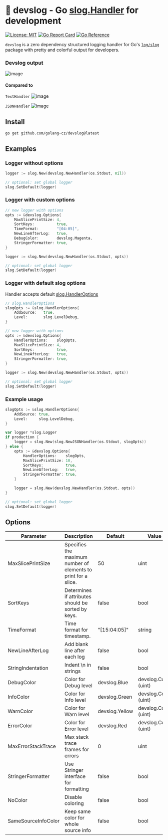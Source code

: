 # 🧻 devslog - Go [slog.Handler](https://pkg.go.dev/log/slog#Handler) for development

[![License: MIT](https://img.shields.io/badge/License-MIT-yellow.svg)](https://github.com/golang-cz/devslog/blob/master/LICENSE)
[![Go Report Card](https://goreportcard.com/badge/github.com/golang-cz/devslog)](https://goreportcard.com/report/github.com/golang-cz/devslog)
[![Go Reference](https://pkg.go.dev/badge/github.com/golang-cz/devslog.svg)](https://pkg.go.dev/github.com/golang-cz/devslog)

`devslog` is a zero dependency structured logging handler for Go's [`log/slog`](https://pkg.go.dev/log/slog) package with pretty and colorful output for developers.

### Devslog output

![image](https://github.com/golang-cz/devslog/assets/17728576/cfdc1634-16fe-4dd0-a643-21bf519cd4fe)

#### Compared to

`TextHandler`
![image](https://github.com/golang-cz/devslog/assets/17728576/49aab1c0-93ba-409d-8637-a96eeeaaf0e1)

`JSONHandler`
![image](https://github.com/golang-cz/devslog/assets/17728576/775af693-2f96-47e8-9190-5ead77b41a27)

## Install

```
go get github.com/golang-cz/devslog@latest
```

## Examples

### Logger without options

```go
logger := slog.New(devslog.NewHandler(os.Stdout, nil))

// optional: set global logger
slog.SetDefault(logger)
```

### Logger with custom options

```go
// new logger with options
opts := &devslog.Options{
	MaxSlicePrintSize: 4,
	SortKeys:          true,
	TimeFormat:        "[04:05]",
	NewLineAfterLog:   true,
	DebugColor:        devslog.Magenta,
	StringerFormatter: true,
}

logger := slog.New(devslog.NewHandler(os.Stdout, opts))

// optional: set global logger
slog.SetDefault(logger)
```

### Logger with default slog options

Handler accepts default [slog.HandlerOptions](https://pkg.go.dev/golang.org/x/exp/slog#HandlerOptions)

```go
// slog.HandlerOptions
slogOpts := &slog.HandlerOptions{
	AddSource:   true,
	Level:       slog.LevelDebug,
}

// new logger with options
opts := &devslog.Options{
	HandlerOptions:    slogOpts,
	MaxSlicePrintSize: 4,
	SortKeys:          true,
	NewLineAfterLog:   true,
	StringerFormatter: true,
}

logger := slog.New(devslog.NewHandler(os.Stdout, opts))

// optional: set global logger
slog.SetDefault(logger)
```

### Example usage

```go
slogOpts := &slog.HandlerOptions{
	AddSource: true,
	Level:     slog.LevelDebug,
}

var logger *slog.Logger
if production {
	logger = slog.New(slog.NewJSONHandler(os.Stdout, slogOpts))
} else {
	opts := &devslog.Options{
		HandlerOptions:    slogOpts,
		MaxSlicePrintSize: 10,
		SortKeys:          true,
		NewLineAfterLog:   true,
		StringerFormatter: true,
	}

	logger = slog.New(devslog.NewHandler(os.Stdout, opts))
}

// optional: set global logger
slog.SetDefault(logger)
```

## Options

| Parameter           | Description                                                    | Default        | Value                |
| ------------------- | -------------------------------------------------------------- | -------------- | -------------------- |
| MaxSlicePrintSize   | Specifies the maximum number of elements to print for a slice. | 50             | uint                 |
| SortKeys            | Determines if attributes should be sorted by keys.             | false          | bool                 |
| TimeFormat          | Time format for timestamp.                                     | "[15:04:05]"   | string               |
| NewLineAfterLog     | Add blank line after each log                                  | false          | bool                 |
| StringIndentation   | Indent \n in strings                                           | false          | bool                 |
| DebugColor          | Color for Debug level                                          | devslog.Blue   | devslog.Color (uint) |
| InfoColor           | Color for Info level                                           | devslog.Green  | devslog.Color (uint) |
| WarnColor           | Color for Warn level                                           | devslog.Yellow | devslog.Color (uint) |
| ErrorColor          | Color for Error level                                          | devslog.Red    | devslog.Color (uint) |
| MaxErrorStackTrace  | Max stack trace frames for errors                              | 0              | uint                 |
| StringerFormatter   | Use Stringer interface for formatting                          | false          | bool                 |
| NoColor             | Disable coloring                                               | false          | bool                 |
| SameSourceInfoColor | Keep same color for whole source info                          | false          | bool                 |
